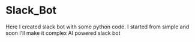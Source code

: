 # Slack_Bot
Here I created slack bot with some python code. I started from simple and soon I'll make it complex AI powered slack bot
